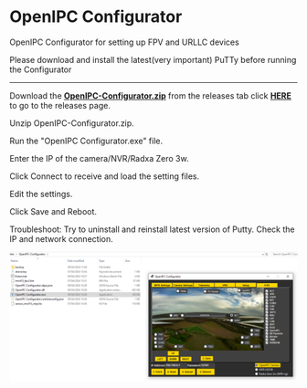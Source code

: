 # OpenIPC Configurator
OpenIPC Configurator for setting up FPV and URLLC devices

Please download and install the latest(very important) PuTTy before running the Configurator

---

Download the **[OpenIPC-Configurator.zip](https://github.com/OpenIPC/configurator/releases/latest)** from the releases tab click **[HERE](https://github.com/OpenIPC/configurator/releases/latest)** to go to the releases page.

Unzip OpenIPC-Configurator.zip.

Run the "OpenIPC Configurator.exe" file.

Enter the IP of the camera/NVR/Radxa Zero 3w.

Click Connect to receive and load the setting files.

Edit the settings.

Click Save and Reboot.

Troubleshoot:
Try to uninstall and reinstall latest version of Putty.
Check the IP and network connection.

![alt text](https://github.com/OpenIPC/configurator/blob/master/configurator.png)
